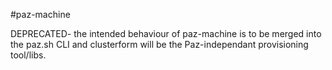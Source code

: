 #paz-machine

DEPRECATED- the intended behaviour of paz-machine is to be merged into the paz.sh CLI and clusterform will be the Paz-independant provisioning tool/libs.
